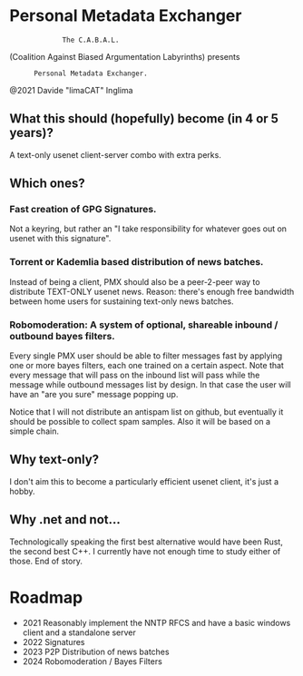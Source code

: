 # Personal Metadata Exchanger

                 The C.A.B.A.L.
(Coalition Against Biased Argumentation Labyrinths)
                   presents

          Personal Metadata Exchanger.

@2021 Davide "limaCAT" Inglima

## What this should (hopefully) become (in 4 or 5 years)?

A text-only usenet client-server combo with extra perks.

## Which ones?

### Fast creation of GPG Signatures.

Not a keyring, but rather an "I take responsibility for whatever goes out on usenet with this signature".
    
### Torrent or Kademlia based distribution of news batches.

Instead of being a client, PMX should also be a peer-2-peer way to distribute TEXT-ONLY usenet news.
Reason: there's enough free bandwidth between home users for sustaining text-only news batches.

### Robomoderation: A system of optional, shareable inbound / outbound bayes filters.

Every single PMX user should be able to filter messages fast by applying one or more bayes filters, each one
trained on a certain aspect. Note that every message that will pass on the inbound list will pass while the 
message while outbound messages list by design. In that case the user will have an "are you sure" message
popping up.

Notice that I will not distribute an antispam list on github, but eventually it should be possible to collect
spam samples. Also it will be based on a simple chain.

## Why text-only?

I don't aim this to become a particularly efficient usenet client, it's just a hobby.

## Why .net and not...

Technologically speaking the first best alternative would have been Rust, the second best C++.
I currently have not enough time to study either of those. End of story.

# Roadmap

* 2021 Reasonably implement the NNTP RFCS and have a basic windows client and a standalone server
* 2022 Signatures
* 2023 P2P Distribution of news batches
* 2024 Robomoderation / Bayes Filters